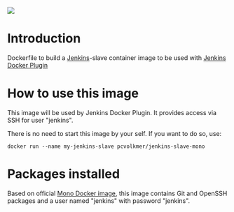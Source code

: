 [![](https://images.microbadger.com/badges/image/pcvolkmer/jenkins-slave-mono.svg)](http://microbadger.com/images/pcvolkmer/jenkins-slave-mono "Get your own image badge on microbadger.com")

# Introduction

Dockerfile to build a [Jenkins](https://jenkins-ci.org)-slave container image to be used with [Jenkins Docker Plugin](https://wiki.jenkins-ci.org/display/JENKINS/Docker+Plugin)

# How to use this image

This image will be used by Jenkins Docker Plugin. It provides access via SSH for user "jenkins".

There is no need to start this image by your self. If you want to do so, use:

    docker run --name my-jenkins-slave pcvolkmer/jenkins-slave-mono

# Packages installed

Based on official [Mono Docker image](https://registry.hub.docker.com/_/mono/), this image contains Git and OpenSSH packages
and a user named "jenkins" with password "jenkins".
